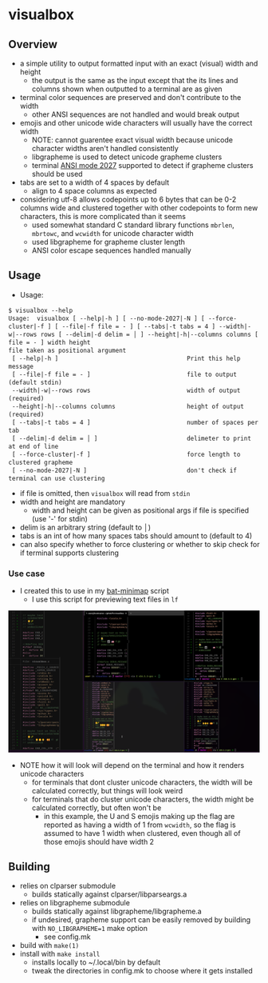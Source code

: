 # visualbox
## Overview
- a simple utility to output formatted input with an exact (visual) width and height
    - the output is the same as the input except that the its lines and columns shown when outputted to a terminal are as given
- terminal color sequences are preserved and don't contribute to the width
    - other ANSI sequences are not handled and would break output
- emojis and other unicode wide characters will usually have the correct width
    - NOTE: cannot guarentee exact visual width because unicode character widths aren't handled consistently
    - libgrapheme is used to detect unicode grapheme clusters
    - terminal [ANSI mode 2027](https://github.com/contour-terminal/terminal-unicode-core) supported to detect if grapheme clusters should be used
- tabs are set to a width of 4 spaces by default
    - align to 4 space columns as expected
- considering utf-8 allows codepoints up to 6 bytes that can be 0-2 columns wide and clustered together with other codepoints to form new characters, this is more complicated than it seems
    - used somewhat standard C standard library functions `mbrlen`, `mbrtowc`, and `wcwidth` for unicode character width
    - used libgrapheme for grapheme cluster length
    - ANSI color escape sequences handled manually

## Usage
- Usage:
```console
$ visualbox --help
Usage:  visualbox [ --help|-h ] [ --no-mode-2027|-N ] [ --force-cluster|-f ] [ --file|-f file = - ] [ --tabs|-t tabs = 4 ] --width|-w|--rows rows [ --delim|-d delim = │ ] --height|-h|--columns columns [ file = - ] width height
file taken as positional argument
 [ --help|-h ]                                    Print this help message
 [ --file|-f file = - ]                           file to output (default stdin)
 --width|-w|--rows rows                           width of output (required)
 --height|-h|--columns columns                    height of output (required)
 [ --tabs|-t tabs = 4 ]                           number of spaces per tab
 [ --delim|-d delim = │ ]                         delimeter to print at end of line
 [ --force-cluster|-f ]                           force length to clustered grapheme
 [ --no-mode-2027|-N ]                            don't check if terminal can use clustering
```
- if file is omitted, then `visualbox` will read from `stdin`
- width and height are mandatory
    - width and height can be given as positional args if file is specified (use '-' for stdin)
- delim is an arbitrary string (default to │)
- tabs is an int of how many spaces tabs should amount to (default to 4)
- can also specify whether to force clustering or whether to skip check for if terminal supports clustering
### Use case
- I created this to use in my [bat-minimap](https://github.com/dfuehrer/system-scripts/blob/main/bat-minimap) script
    - I use this script for previewing text files in `lf`

![demo](screenshot.png)
- NOTE how it will look will depend on the terminal and how it renders unicode characters
    - for terminals that dont cluster unicode characters, the width will  be calculated correctly, but things will look weird
    - for terminals that do   cluster unicode characters, the width might be calculated correctly, but often won't be
        - in this example, the U and S emojis making up the flag are reported as having a width of 1 from `wcwidth`, so the flag is assumed to have 1 width when clustered, even though all of those emojis should have width 2

## Building
- relies on clparser submodule
    - builds statically against clparser/libparseargs.a
- relies on libgrapheme submodule
    - builds statically against libgrapheme/libgrapheme.a
    - if undesired, grapheme support can be easily removed by building with `NO_LIBGRAPHEME=1` make option
        - see config.mk
- build with `make(1)`
- install with `make install`
    - installs locally to ~/.local/bin by default
    - tweak the directories in config.mk to choose where it gets installed
